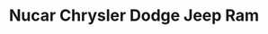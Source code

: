 ---
title: "Nucar Chrysler Dodge Jeep Ram"
url: /allentown/nucar-chrysler-dodge-jeep-ram/
shop: car
---